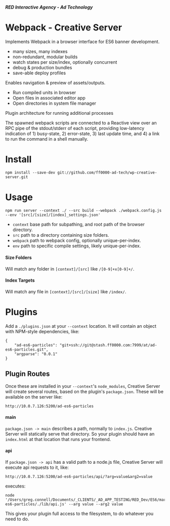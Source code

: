##### RED Interactive Agency - Ad Technology

# Webpack - Creative Server

Implements Webpack in a browser interface for ES6 banner development.

* many sizes, many indexes
* non-redundant, modular builds
* watch states per size/index, optionally concurrent
* debug & production bundles
* save-able deploy profiles

Enables navigation & preview of assets/outputs.

* Run compiled units in browser
* Open files in associated editor app
* Open directories in system file manager

Plugin architecture for running additional processes

The spawned webpack scripts are connected to a Reactive view over an RPC pipe of the stdout/stderr of each script, providing low-latency indication of 1) busy-state, 2) error-state, 3) last update time, and 4) a link to run the command in a shell manually.

# Install

`npm install --save-dev git://github.com/ff0000-ad-tech/wp-creative-server.git`

# Usage

`npm run server --context ./ --src build --webpack ./webpack.config.js --env '[src]/[size]/[index]_settings.json'`

* `context` base path for subpathing, and root path of the browser directory.
* `src` path to a directory containing size folders.
* `webpack` path to webpack config, optionally unique-per-index.
* `env` path to specific compile settings, likely unique-per-index.

#### Size Folders

Will match any folder in `[context]/[src]` like `/[0-9]+x[0-9]+/`.

#### Index Targets

Will match any file in `[context]/[src]/[size]` like `/index/`.

# Plugins

Add a `./plugins.json` at your `--context` location. It will contain an object with NPM-style dependencies, like:

```
{
	"ad-es6-particles": "git+ssh://git@stash.ff0000.com:7999/at/ad-es6-particles.git",
	"argparse": "0.0.1"
}
```

## Plugin Routes

Once these are installed in your `--context`'s `node_modules`, Creative Server will create several routes, based on the plugin's `package.json`.
These will be available on the server like:

```
http://10.0.7.126:5200/ad-es6-particles
```

#### main

`package.json -> main` describes a path, normally to `index.js`. Creative Server will statically serve that directory. So your plugin should have
an `index.html` at that location that runs your frontend.

#### api

If `package.json -> api` has a valid path to a node.js file, Creative Server will execute api requests to it, like:

```
http://10.0.7.126:5200/ad-es6-particles/api/?arg=value&arg2=value
```

executes:

```
node '/Users/greg.connell/Documents/_CLIENTS/_AD_APP_TESTING/RED_Dev/ES6/mar13/node_modules/ad-es6-particles/./lib/api.js' --arg value --arg2 value
```

This gives your plugin full access to the filesystem, to do whatever you need to do.
